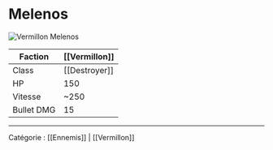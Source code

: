 # Melenos

![Vermillon Melenos](https://wiki.gangsofspace.com/fr/uploads/vermillon-melenos.png)

Faction | [[Vermillon]]
--- | ---
Class | [[Destroyer]]
HP | 150
Vitesse | ~250
Bullet DMG | 15

***

Catégorie : [[Ennemis]] | [[Vermillon]]